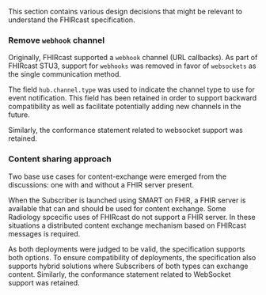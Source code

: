 This section contains various design decisions that might be relevant to understand the FHIRcast specification.

### Remove `webhook` channel

Originally, FHIRcast supported a `webhook` channel (URL callbacks). As part of FHIRcast STU3, support for `webhooks` was removed in favor of `websockets` as the single communication method.

The field `hub.channel.type` was used to indicate the channel type to use for event notification. This field has been retained in order to support backward compatibility as well as facilitate potentially adding new channels in the future.

Similarly, the conformance statement related to websocket support was retained.

### Content sharing approach

Two base use cases for content-exchange were emerged from the discussions: one with and without a FHIR server present.

When the Subscriber is launched using SMART on FHIR, a FHIR server is available that can and should be used for content exchange. Some Radiology spcecific uses of FHIRcast do not support a FHIR server. In these situations a distributed content exchange mechanism based on FHIRcast messages is required.

As both deployments were judged to be valid, the specification supports both options. To ensure compatibility of deployments, the specification also supports hybrid solutions where Subscribers of both types can exchange content.
Similarly, the conformance statement related to WebSocket support was retained.
